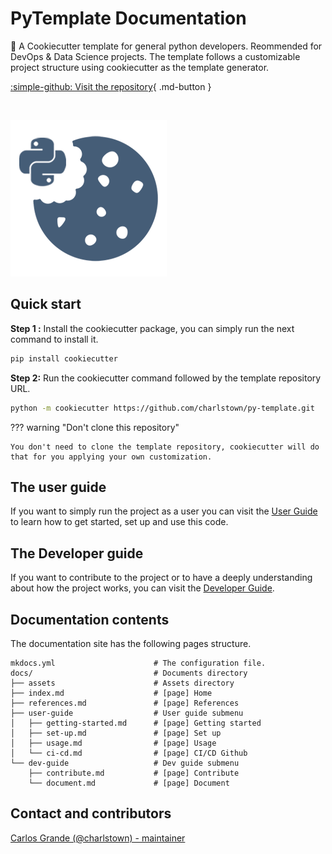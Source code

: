 # **PyTemplate Documentation**

:cookie: A Cookiecutter template for general python developers. Reommended for DevOps & Data Science projects. The template follows a customizable project structure using cookiecutter as the template generator.

[:simple-github: Visit the repository](https://github.com/charlstown/py-template.git){ .md-button }

</br>

![Project logo](assets/logo.png)


## Quick start

**Step 1 :** Install the cookiecutter package, you can simply run the next command to install it.

``` bash
pip install cookiecutter
```

**Step 2:** Run the cookiecutter command followed by the template repository URL.

```bash
python -m cookiecutter https://github.com/charlstown/py-template.git
```

??? warning "Don't clone this repository"

    You don't need to clone the template repository, cookiecutter will do that for you applying your own customization.


## The user guide

If you want to simply run the project as a user you can visit the [User Guide](/user-guide/getting-started/) to learn how to get started, set up and use this code.


## The Developer guide

If you want to contribute to the project or to have a deeply understanding about how the project works, you can visit the [Developer Guide](/dev-guide/contribute/).


## Documentation contents

The documentation site has the following pages structure.

```
mkdocs.yml                      # The configuration file.
docs/                           # Documents directory
├── assets                      # Assets directory
├── index.md                    # [page] Home
├── references.md               # [page] References
├── user-guide                  # User guide submenu
│   ├── getting-started.md      # [page] Getting started
│   ├── set-up.md               # [page] Set up
│   ├── usage.md                # [page] Usage             
│   └── ci-cd.md                # [page] CI/CD Github
└── dev-guide                   # Dev guide submenu
    ├── contribute.md           # [page] Contribute
    └── document.md             # [page] Document
```


## Contact and contributors

[Carlos Grande (@charlstown) - maintainer](https://github.com/charlstown)